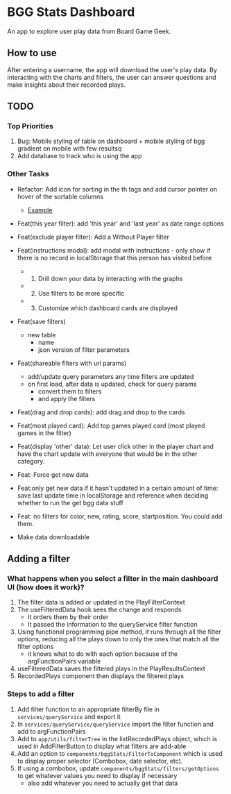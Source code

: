 # BGG Stats Dashboard
An app to explore user play data from Board Game Geek.

## How to use
After entering a username, the app will download the user's play data. By interacting with the charts and filters, the user can answer questions and make insights about their recorded plays.

## TODO
### Top Priorities
1. Bug: Mobile styling of table on dashboard + mobile styling of bgg gradient on mobile with few resultsq
2. Add database to track who is using the app

### Other Tasks
- Refactor: Add icon for sorting in the th tags and add cursor pointer on hover of the sortable columns
  - [Example](https://codesandbox.io/s/github/tanstack/table/tree/main/examples/react/sorting?from-embed=&file=/src/main.tsx:2926-2975)

- Feat(this year filter): add 'this year' and 'last year' as date range options
- Feat(exclude player filter): Add a Without Player filter
- Feat(instructions modal): add modal with instructions - only show if there is no record in localStorage that this person has visited before
  - 1. Drill down your data by interacting with the graphs
  - 2. Use filters to be more specific
  - 3. Customize which dashboard cards are displayed
- Feat(save filters)
  - new table
    - name
    - json version of filter parameters
- Feat(shareable filters with url params)
  - add/update query parameters any time filters are updated
  - on first load, after data is updated, check for query params
    - convert them to filters 
    - and apply the filters
- Feat(drag and drop cards): add drag and drop to the cards
- Feat(most played card): Add top games played card (most played games in the filter)
- Feat(display 'other' data): Let user click other in the player chart and have the chart update with everyone that would be in the other category.
- Feat: Force get new data
- Feat:only get new data if it hasn't updated in a certain amount of time: save last update time in localStorage and reference when deciding whether to run the get bgg data stuff
- Feat: no filters for color, new, rating, score, startposition. You could add them.
- Make data downloadable


## Adding a filter
### What happens when you select a filter in the main dashboard UI (how does it work)?
1. The filter data is added or updated in the PlayFilterContext
2. The useFilteredData hook sees the change and responds
   - It orders them by their order
   - It passed the information to the queryService filter function
3. Using functional programming pipe method, it runs through all the filter options, reducing all the plays down to only the ones that match all the filter options 
   - it knows what to do with each option because of the argFunctionPairs variable
4. useFilteredData saves the filtered plays in the PlayResultsContext
5. RecordedPlays component then displays the filtered plays

### Steps to add a filter
1. Add filter function to an appropriate filterBy file in `services/queryService`  and export it
2. In `services/queryService/queryService` import the filter function and add to argFunctionPairs
3. Add to `app/utils/filterTree` in the listRecordedPlays object, which is used in AddFilterButton to display what filters are add-able
4. Add an option to `components/bggStats/FilterToComponent` which is used to display proper selector (Combobox, date selector, etc).
5. If using a combobox, update `components/bggStats/filters/getOptions` to get whatever values you need to display if necessary
   - also add whatever you need to actually get that data